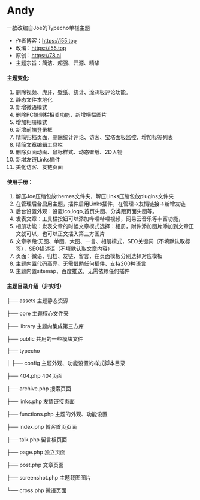 # Andy
一款改编自Joe的Typecho单栏主题

- 作者博客：https://i55.top
- 改编：https://i55.top
- 原创：https://78.al
- 主题宗旨：简洁、超强、开源、精华

#### 主题变化:

1. 删除视频、虎牙、壁纸、统计、涂鸦板评论功能。
2. 静态文件本地化
3. 新增微语模式
4. 删除PC端侧栏相关功能，新增横幅图片
5. 增加相册模式
6. 新增前端登录框
7. 精简归档页面，删除统计评论、访客、宝塔面板监控，增加标签列表
8. 精简文章编辑工具栏
9. 删除页面动画、鼠标样式、动态壁纸、2D人物
10. 新增友链Links插件
11. 美化访客、友链页面

#### 使用手册：

1. 解压Joe压缩包放themes文件夹，解压Links压缩包放plugins文件夹
2. 在管理后台启用主题，插件启用Links插件，在管理->友情链接->新增友链
3. 后台设置外观：设置ico,logo,首页头图、分类跟页面头图等。
4. 发表文章：工具栏按钮可以添加哔哩哔哩视频，网易云音乐等丰富功能，
5. 相册功能：发表文章的时候文章模式选择：相册，附件添加图片添加到文章正文就可以，也可以正文插入第三方图片
6. 文章字段:无图、单图、大图、一言、相册模式，SEO关键词（不填默认取标签），SEO描述语（不填默认取文章内容）
7. 页面：微语、归档、友链、留言，在页面模板分别选择对应模板
8. 主题内置代码高亮、无需借助任何插件、支持200种语言
9. 主题内置sitemap、百度推送，无需依赖任何插件

#### 主题目录介绍（非实时）

├── assets 主题静态资源

├── core 主题核心文件夹

├── library 主题内集成第三方库

├── public 共用的一些模块文件

├── typecho

│      ├── config 主题外观、功能设置的样式脚本目录

├── 404.php 404页面

├── archive.php 搜索页面

├── links.php 友情链接页面

├── functions.php 主题的外观、功能设置

├── index.php 博客首页页面

├── talk.php 留言板页面

├── page.php 独立页面

├── post.php 文章页面

├── screenshot.php 主题截图图片

└── cross.php 微语页面

